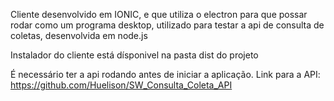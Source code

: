 Cliente desenvolvido em IONIC, e que utiliza o electron para que possar rodar como um programa desktop, utilizado para testar a api de consulta de coletas, desenvolvida em node.js

Instalador do cliente está dísponivel na pasta dist do projeto

É necessário ter a api rodando antes de iniciar a aplicação. Link para a API: https://github.com/Huelison/SW_Consulta_Coleta_API


